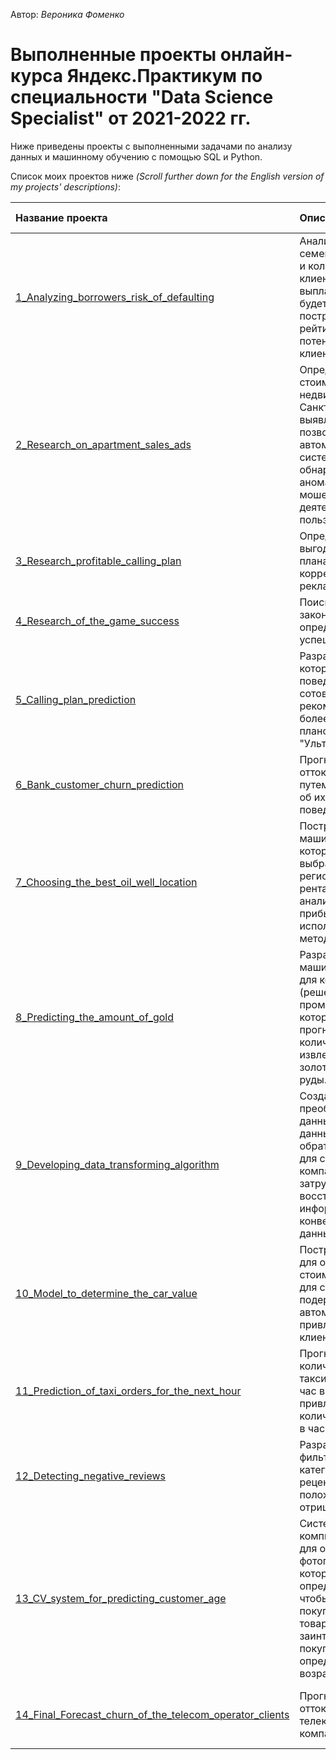 Автор: *Вероника Фоменко* <br />

# Выполненные проекты онлайн-курса Яндекс.Практикум по специальности "Data Science Specialist" от 2021-2022 гг.

Ниже приведены проекты с выполненными задачами по анализу данных и машинному обучению с помощью SQL и Python.

Список моих проектов ниже *(Scroll further down for the English version of my projects' descriptions)*:

| Название проекта | Описание | Используемые библиотеки | 
| :---------------------- | :---------------------- | :---------------------- |
| [1_Analyzing_borrowers_risk_of_defaulting](https://github.com/VeronicaCodes/data_science_projects_rus/tree/master/Project_1_Analyzing_borrowers_risk_of_defaulting) | Анализ влияния семейного положения и количества детей клиентов банка на выплату кредита. Отчет будет учтен при построении кредитного рейтинга потенциального клиента. | *Pandas*, *Nltk*, *pymystem3* |
| [2_Research_on_apartment_sales_ads](https://github.com/VeronicaCodes/data_science_projects_rus/tree/master/Project_2_Research_on_apartment_sales_ads) | Определение рыночной стоимости недвижимости в Санкт-Петербурге, и выявление параметров, позволяющих создать автоматизированную систему, способную обнаруживать аномалии и мошенническую деятельность пользователей. | *Pandas*, *Matplotlib*, *Numpy*, *pymystem3* |
| [3_Research_profitable_calling_plan](https://github.com/VeronicaCodes/data_science_projects_rus/tree/master/Project_3_Choosing_profitable_mobile_tariff_plan) | Определение выгодного тарифного плана для корректировки рекламного бюджета. | *Pandas*, *Matplotlib*, *Numpy*, *Scipy* |
| [4_Research_of_the_game_success](https://github.com/VeronicaCodes/data_science_projects_rus/tree/master/Project_4_Research_of_the_game_success) | Поиск закономерностей, определяющих успешность видеоигры. | *Pandas*, *Matplotlib*, *Numpy*, *Seaborn*, *Scipy* |
| [5_Calling_plan_prediction](https://github.com/VeronicaCodes/data_science_projects_rus/tree/master/Project_5_ml_calling_plan_prediction) | Разработка модели, которая анализирует поведение абонентов сотовой связи и рекомендует один из более новых тарифных планов: "Смарт" или "Ультра". | *Pandas*, *Numpy*, *Sklearn*, *statsmodels*|
| [6_Bank_customer_churn_prediction](https://github.com/VeronicaCodes/data_science_projects_rus/tree/master/Project_6_ml_bank_churn_prediction) | Прогнозирование оттока клиентов банка путем анализа данных об их прошлом поведении. | *Pandas*, *Numpy*, *Sklearn*,*statsmodels* |
| [7_Choosing_the_best_oil_well_location](https://github.com/VeronicaCodes/data_science_projects_rus/tree/master/Project_7_choosing_oil_well_location_with_ml) | Построение модели машинного обучения, которая поможет выбрать нефтяной регион с максимальной рентабельностью, и анализ потенциальной прибыли и рисков с использованием методики Bootstrap. | *Pandas*, *Numpy*, *Sklearn*,*statsmodels* |
| [8_Predicting_the_amount_of_gold](https://github.com/VeronicaCodes/data_science_projects_rus/tree/master/Project_8_Predicting_the_amount_of_gold) | Разработка модели машинного обучения для компании "Цифра" (решения для тяжелой промышленности), которая должна прогнозировать количество золота, извлеченного из золотосодержащей руды. | *Pandas*, *Matplotlib*, *Seaborn*, *Numpy*, *Sklearn*, *Scipy* |
| [9_Developing_data_transforming_algorithm](https://github.com/VeronicaCodes/data_science_projects_rus/tree/master/Project_9_Developing_data_transforming_algorithm) | Создание алгоритма преобразования данных (маскирование данных на основе обратимой матрицы) для страховой компании, затрудняющего восстановление личной информации из конвертированных данных. | *Pandas*, *Matplotlib*, *Numpy*, *Sklearn*, *Scipy*, *Math*|
| [10_Model_to_determine_the_car_value](https://github.com/VeronicaCodes/data_science_projects_rus/tree/master/Project_10_Model_to_determine_the_car_value) | Построение модели для определения стоимости автомобиля для службы продажи подержанных автомобилей с целью привлечения новых клиентов. | *Pandas*, *Matplotlib*, *Seaborn*, *Numpy*, *Sklearn*, *Time*, *Lightgbm*, *Xgboost*, *Catboost* |
| [11_Prediction_of_taxi_orders_for_the_next_hour](https://github.com/VeronicaCodes/data_science_projects_rus/tree/master/Project_11_Prediction_of_taxi_orders_for_the_next_hour) | Прогнозирование количества заказов такси на следующий час в аэропортах для привлечения большего количества водителей в часы пик. | *Pandas*, *Matplotlib*, *Seaborn*, *Numpy*, *Sklearn*, *Time*, *Lightgbm*, *Xgboost*, *Catboost*, *Statsmodels* |
| [12_Detecting_negative_reviews](https://github.com/VeronicaCodes/data_science_projects_rus/tree/master/Project_12_The_system_for_detecting_negative_reviews) | Разработка системы фильтрации и категоризации рецензий фильмов на положительные и отрицательные. | *Pandas*, *Matplotlib*, *Numpy*, *Math*, *Seaborn*, *Sklearn*, *Tqdm*, *Spacy*, *Re*, *Nltk*, *Lightgbm*|
| [13_CV_system_for_predicting_customer_age](https://github.com/VeronicaCodes/data_science_projects_rus/tree/master/Project_13_Computer_vision_system_for_predicting_customer_age) | Система компьютерного зрения для обработки фотографий клиентов, которая поможет определить возраст, чтобы анализировать покупки и предлагать товары, которые могут заинтересовать покупателей в определенных возрастных группах. | *Pandas*, *Matplotlib*, *Numpy*, *Keras*, *Tensorflow* |
| [14_Final_Forecast_churn_of_the_telecom_operator_clients](https://github.com/VeronicaCodes/data_science_projects_rus/tree/master/Project_14_Final_Forecast_churn_of_the_telecom_operator_clients) | Прогнозирование оттока клиентов телекоммуникационной компании. | *Pandas*, *Matplotlib*, *Seaborn*, *Numpy*, *Sklearn*, *Imblearn*, *Lightgbm*, *Xgboost*, *Catboost* |
